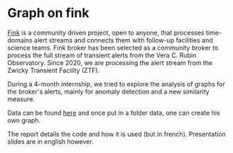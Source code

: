 # Graph on fink
[Fink](https://fink-broker.org/) is a community driven project, open to anyone, that processes time-domains alert streams and connects them with follow-up facilities and science teams. Fink broker has been selected as a community broker to process the full stream of transient alerts from the Vera C. Rubin Observatory. Since 2020, we are processing the alert stream from the Zwicky Transient Facility (ZTF).

During a 4-month internship, we tried to explore the analysis of graphs for the broker's alerts, mainly for anomaly detection and a new similarity measure.

Data can be found [here](https://fink-portal.org/) and once put in a folder data, one can create his own graph.

The report details the code and how it is used (but in french). Presentation slides are in english however.


